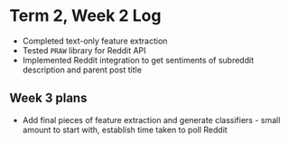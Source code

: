 # Term 2, Week 2 Log
- Completed text-only feature extraction
- Tested `PRAW` library for Reddit API
- Implemented Reddit integration to get sentiments of subreddit description and parent post title

## Week 3 plans
- Add final pieces of feature extraction and generate classifiers - small amount to start with, establish time taken to poll Reddit